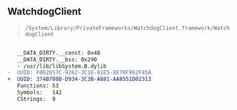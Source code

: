 ## WatchdogClient

> `/System/Library/PrivateFrameworks/WatchdogClient.framework/WatchdogClient`

```diff

   __DATA_DIRTY.__const: 0x48
   __DATA_DIRTY.__bss: 0x290
   - /usr/lib/libSystem.B.dylib
-  UUID: F062657C-9262-3C1E-81E5-8E70F962F45A
+  UUID: 374B708B-D934-3C3B-A881-AA8551D02313
   Functions: 53
   Symbols:   142
   CStrings:  9

```
